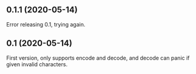 ## 0.1.1 (2020-05-14)

Error releasing 0.1, trying again.

## 0.1 (2020-05-14)

First version, only supports encode and decode, and decode can panic if given invalid characters.
